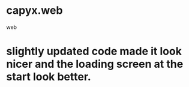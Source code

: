 # capyx.web
web
# slightly updated code made it look nicer and the loading screen at the start look better.
